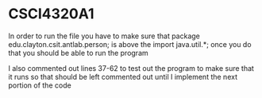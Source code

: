 # CSCI4320A1

In order to run the file you have to make sure that package edu.clayton.csit.antlab.person; is above the 
import java.util.*; once you do that you should be able to run the program 

I also commented out lines 37-62 to test out the program to make sure that it runs so that should be left commented out until I implement the next portion of the code 
